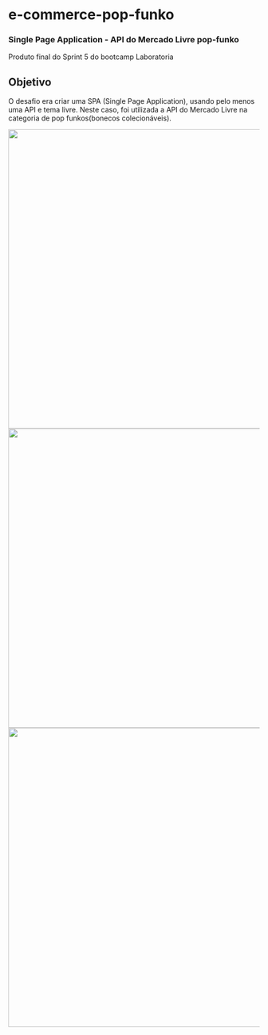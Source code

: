 # e-commerce-pop-funko
###  Single Page Application - API do Mercado Livre pop-funko
Produto final do Sprint 5 do bootcamp Laboratoria
## Objetivo
O desafio era criar uma SPA (Single Page Application), usando pelo menos uma API e tema livre. Neste caso, foi utilizada a API do Mercado Livre na categoria de pop funkos(bonecos colecionáveis).
 <div>
 <img src ='https://user-images.githubusercontent.com/39601714/48037465-437c5100-e164-11e8-9129-b541d109784c.png' width="600"> 
  <img src ='https://user-images.githubusercontent.com/39601714/48037469-45461480-e164-11e8-9e8b-ef1bea554f29.png' width="600">
  <img src ='https://user-images.githubusercontent.com/39601714/48037470-47a86e80-e164-11e8-9c9f-684dd5e2e1dd.png' width="600">
  </div> 
